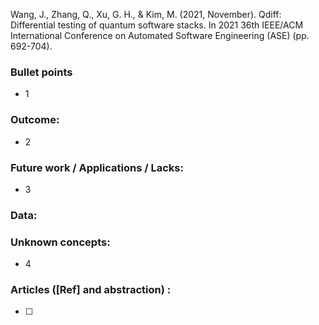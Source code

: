 Wang, J., Zhang, Q., Xu, G. H., & Kim, M. (2021, November). Qdiff: Differential testing of quantum software stacks. In 2021 36th IEEE/ACM International Conference on Automated Software Engineering (ASE) (pp. 692-704).

### Bullet points
* 1


### Outcome:
* 2


### Future work / Applications / Lacks:
* 3

### Data:

### Unknown concepts:
* 4


### Articles ([Ref] and abstraction) :
- [ ] 





